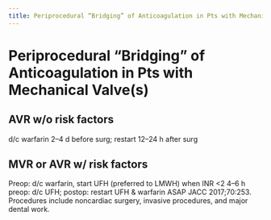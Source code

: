 ```yaml
---
title: Periprocedural “Bridging” of Anticoagulation in Pts with Mechanical Valve s 
---
```

# Periprocedural “Bridging” of Anticoagulation in Pts with Mechanical Valve(s)

## AVR w/o risk factors
d/c warfarin 2–4 d before surg; restart 12–24 h after surg
## MVR or AVR w/ risk factors
Preop: d/c warfarin, start UFH (preferred to LMWH) when INR <2 4–6 h preop: d/c UFH; postop: restart UFH & warfarin ASAP
JACC 2017;70:253. Procedures include noncardiac surgery, invasive procedures, and major dental work.
